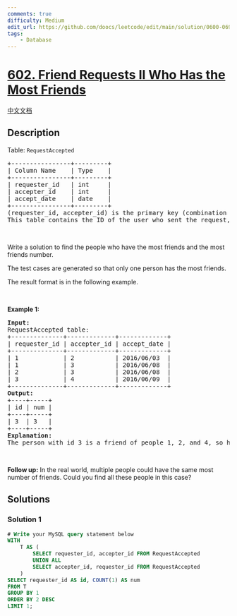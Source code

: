 ```yaml
---
comments: true
difficulty: Medium
edit_url: https://github.com/doocs/leetcode/edit/main/solution/0600-0699/0602.Friend%20Requests%20II%20Who%20Has%20the%20Most%20Friends/README_EN.md
tags:
    - Database
---
```


<!-- problem:start -->

# [602. Friend Requests II Who Has the Most Friends](https://leetcode.com/problems/friend-requests-ii-who-has-the-most-friends)

[中文文档](/solution/0600-0699/0602.Friend%20Requests%20II%20Who%20Has%20the%20Most%20Friends/README.md)

## Description

<p>Table: <code>RequestAccepted</code></p>

<pre>
+----------------+---------+
| Column Name    | Type    |
+----------------+---------+
| requester_id   | int     |
| accepter_id    | int     |
| accept_date    | date    |
+----------------+---------+
(requester_id, accepter_id) is the primary key (combination of columns with unique values) for this table.
This table contains the ID of the user who sent the request, the ID of the user who received the request, and the date when the request was accepted.
</pre>

<p>&nbsp;</p>

<p>Write a solution to find the people who have the most friends and the most friends number.</p>

<p>The test cases are generated so that only one person has the most friends.</p>

<p>The result format is in the following example.</p>

<p>&nbsp;</p>
<p><strong class="example">Example 1:</strong></p>

<pre>
<strong>Input:</strong> 
RequestAccepted table:
+--------------+-------------+-------------+
| requester_id | accepter_id | accept_date |
+--------------+-------------+-------------+
| 1            | 2           | 2016/06/03  |
| 1            | 3           | 2016/06/08  |
| 2            | 3           | 2016/06/08  |
| 3            | 4           | 2016/06/09  |
+--------------+-------------+-------------+
<strong>Output:</strong> 
+----+-----+
| id | num |
+----+-----+
| 3  | 3   |
+----+-----+
<strong>Explanation:</strong> 
The person with id 3 is a friend of people 1, 2, and 4, so he has three friends in total, which is the most number than any others.
</pre>

<p>&nbsp;</p>
<p><strong>Follow up:</strong> In the real world, multiple people could have the same most number of friends. Could you find all these people in this case?</p>

## Solutions

<!-- solution:start -->

### Solution 1

<!-- tabs:start -->

```sql
# Write your MySQL query statement below
WITH
    T AS (
        SELECT requester_id, accepter_id FROM RequestAccepted
        UNION ALL
        SELECT accepter_id, requester_id FROM RequestAccepted
    )
SELECT requester_id AS id, COUNT(1) AS num
FROM T
GROUP BY 1
ORDER BY 2 DESC
LIMIT 1;
```

<!-- tabs:end -->

<!-- solution:end -->

<!-- problem:end -->

